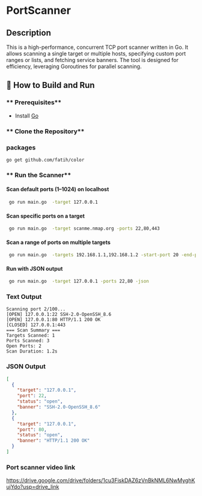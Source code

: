 # PortScanner

##  Description
This is a high-performance, concurrent TCP port scanner written in Go. It allows scanning a single target or multiple hosts, specifying custom port ranges or lists, and fetching service banners. The tool is designed for efficiency, leveraging Goroutines for parallel scanning.

## 🚀 How to Build and Run

### ** Prerequisites**
- Install [Go](https://go.dev/doc/install) 

### ** Clone the Repository**

### packages
```For color package from github use in terminal:
go get github.com/fatih/color
```


### **  Run the Scanner**
#### Scan default ports (1–1024) on localhost
```bash
 go run main.go  -target 127.0.0.1
```

#### Scan specific ports on a target
```bash
 go run main.go  -target scanme.nmap.org -ports 22,80,443
```

#### Scan a range of ports on multiple targets
```bash
 go run main.go  -targets 192.168.1.1,192.168.1.2 -start-port 20 -end-port 100
```

#### Run with JSON output
```bash
 go run main.go  -target 127.0.0.1 -ports 22,80 -json
```

### **Text Output**
```plaintext
Scanning port 2/100...
[OPEN] 127.0.0.1:22 SSH-2.0-OpenSSH_8.6
[OPEN] 127.0.0.1:80 HTTP/1.1 200 OK
[CLOSED] 127.0.0.1:443
=== Scan Summary ===
Targets Scanned: 1
Ports Scanned: 3
Open Ports: 2
Scan Duration: 1.2s
```

### **JSON Output**
```json
[
  {
    "target": "127.0.0.1",
    "port": 22,
    "status": "open",
    "banner": "SSH-2.0-OpenSSH_8.6"
  },
  {
    "target": "127.0.0.1",
    "port": 80,
    "status": "open",
    "banner": "HTTP/1.1 200 OK"
  }
]
```

### Port scanner video link

https://drive.google.com/drive/folders/1cu3FiskDAZ6zVnBkNML6NwMyghKujYdo?usp=drive_link